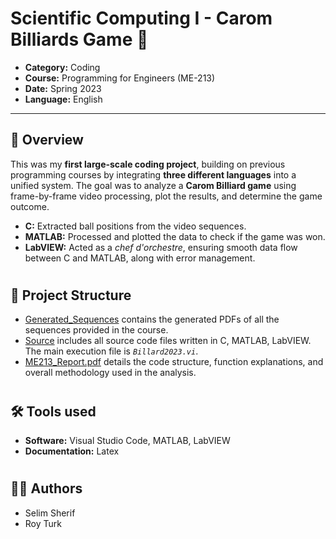 # Scientific Computing I - Carom Billiards Game 🎱

- **Category:** Coding
- **Course:** Programming for Engineers (ME-213)
- **Date:** Spring 2023
- **Language:** English

---

## 📌 Overview 

This was my **first large-scale coding project**, building on previous 
programming courses by integrating **three different languages** into a
unified system. The goal was to analyze a **Carom Billiard game** using 
frame-by-frame video processing, plot the results, and determine the game 
outcome.

- **C:** Extracted ball positions from the video sequences.
- **MATLAB:** Processed and plotted the data to check if the game was won.
- **LabVIEW:** Acted as a *chef d'orchestre*, ensuring smooth data flow
between C and MATLAB, along with error management.

#

## 📂 Project Structure 

- [Generated_Sequences](Generated_Sequences) contains the generated PDFs of all the sequences
provided in the course.
- [Source](Source) includes all source code files written in C, MATLAB, LabVIEW.
The main execution file is *`Billard2023.vi`*.
- [ME213_Report.pdf](ME213_Report.pdf) details the code structure, function explanations,
and overall methodology used in the analysis.

#

## 🛠️ Tools used 

- **Software:** Visual Studio Code, MATLAB, LabVIEW
- **Documentation:** Latex

#

## 👷‍♂️ Authors  

- Selim Sherif
- Roy Turk

#
